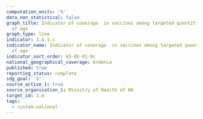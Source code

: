 ```yaml
---
computation_units: '%'
data_non_statistical: false
graph_title: Indicator of coverage  in vaccines among targeted quantities, 7 years
  of age
graph_type: line
indicator: 3.b.1.c
indicator_name: Indicator of coverage  in vaccines among targeted quantities, 7 years
  of age
indicator_sort_order: 03-0b-01-0c
national_geographical_coverage: Armenia
published: true
reporting_status: complete
sdg_goal: '3'
source_active_1: true
source_organisation_1: Ministry of Health of RA
target_id: 3.b
tags:
  - custom.national
---
```

